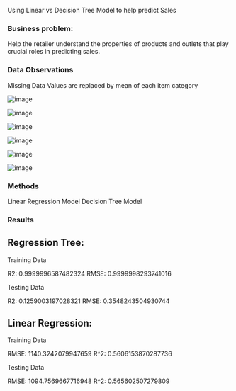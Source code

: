 Using Linear vs Decision Tree Model to help predict Sales

### Business problem:

Help the retailer understand the properties of products and outlets that play crucial roles in predicting sales.

### Data Observations
Missing Data Values are replaced by mean of each item category

![image](https://user-images.githubusercontent.com/76888532/176805556-c84b8d07-e21f-4b0c-a135-4e88f504ba58.png)

![image](https://user-images.githubusercontent.com/76888532/176805570-986d4fa8-ca05-48bb-9582-86ee0499552b.png)

![image](https://user-images.githubusercontent.com/76888532/176805584-3bcba728-f193-494a-b1b9-7cd517511856.png)

![image](https://user-images.githubusercontent.com/76888532/176805594-77a4214b-d148-4fdf-ba65-3d1a7460c389.png)

![image](https://user-images.githubusercontent.com/76888532/176805686-231dc130-2ee0-4406-b634-37a220c3183a.png)

![image](https://user-images.githubusercontent.com/76888532/176805709-0a3285ca-2f61-45fa-a491-5044771e8d4c.png)


### Methods
Linear Regression Model
Decision Tree Model

### Results
## Regression Tree:

Training Data

R2: 0.9999996587482324
RMSE: 0.9999998293741016

Testing Data

R2: 0.1259003197028321
RMSE: 0.3548243504930744

## Linear Regression:

Training Data

RMSE: 1140.3242079947659
R^2: 0.5606153870287736 
 
Testing Data

RMSE: 1094.7569667716948
R^2: 0.565602507279809
